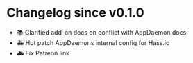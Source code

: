 # Changelog since v0.1.0
- :books: Clarified add-on docs on conflict with AppDaemon docs 
- :ambulance: Hot patch AppDaemons internal config for Hass.io 
- :ambulance: Fix Patreon link 
